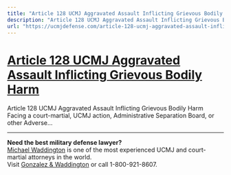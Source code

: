 ```yaml
---
title: "Article 128 UCMJ Aggravated Assault Inflicting Grievous Bodily Harm"
description: "Article 128 UCMJ Aggravated Assault Inflicting Grievous Bodily Harm Facing a court-martial, UCMJ action, Administrative Separation Board, or other Adverse..."
url: "https://ucmjdefense.com/article-128-ucmj-aggravated-assault-inflicting-grievous-bodily-harm.html"
---
```


# [Article 128 UCMJ Aggravated Assault Inflicting Grievous Bodily Harm](https://ucmjdefense.com/article-128-ucmj-aggravated-assault-inflicting-grievous-bodily-harm.html)

Article 128 UCMJ Aggravated Assault Inflicting Grievous Bodily Harm Facing a court-martial, UCMJ action, Administrative Separation Board, or other Adverse...

---

**Need the best military defense lawyer?**  
[Michael Waddington](https://ucmjdefense.com/attorneys/michael-stewart-waddington-partner.html) is one of the most experienced UCMJ and court-martial attorneys in the world.  
Visit [Gonzalez & Waddington](https://ucmjdefense.com) or call 1-800-921-8607.
